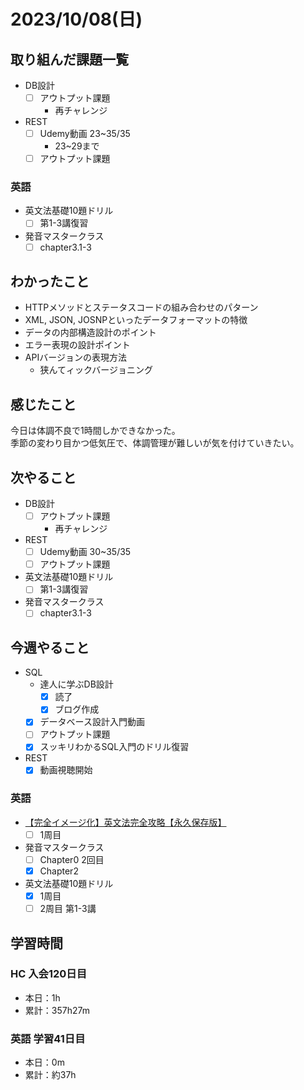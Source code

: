 # 2023/10/08(日)

## 取り組んだ課題一覧

- DB設計
  - [ ] アウトプット課題
    - 再チャレンジ

- REST
  - [ ] Udemy動画 23~35/35
    - 23~29まで
  - [ ] アウトプット課題

### 英語

- 英文法基礎10題ドリル
  - [ ] 第1-3講復習
- 発音マスタークラス
  - [ ] chapter3.1-3

## わかったこと

- HTTPメソッドとステータスコードの組み合わせのパターン
- XML, JSON, JOSNPといったデータフォーマットの特徴
- データの内部構造設計のポイント
- エラー表現の設計ポイント
- APIバージョンの表現方法
  - 狭んてィックバージョニング

## 感じたこと

今日は体調不良で1時間しかできなかった。  
季節の変わり目かつ低気圧で、体調管理が難しいが気を付けていきたい。

## 次やること

- DB設計
  - [ ] アウトプット課題
    - 再チャレンジ

- REST
  - [ ] Udemy動画 30~35/35
  - [ ] アウトプット課題

- 英文法基礎10題ドリル
  - [ ] 第1-3講復習
- 発音マスタークラス
  - [ ] chapter3.1-3

## 今週やること

- SQL
  - 達人に学ぶDB設計
    - [x] 読了
    - [x] ブログ作成
  - [x] データベース設計入門動画
  - [ ] アウトプット課題
  - [x] スッキリわかるSQL入門のドリル復習
- REST
  - [x] 動画視聴開始

### 英語

- [【完全イメージ化】英文法完全攻略【永久保存版】](https://youtu.be/c1xbL9Ql4F0?si=f3kFSn2FOjloqZXc)
  - [ ] 1周目
- 発音マスタークラス
  - [ ] Chapter0 2回目
  - [x] Chapter2
- 英文法基礎10題ドリル
  - [x] 1周目
  - [ ] 2周目 第1-3講

## 学習時間

### HC 入会120日目

- 本日：1h
- 累計：357h27m

### 英語 学習41日目

- 本日：0m
- 累計：約37h
